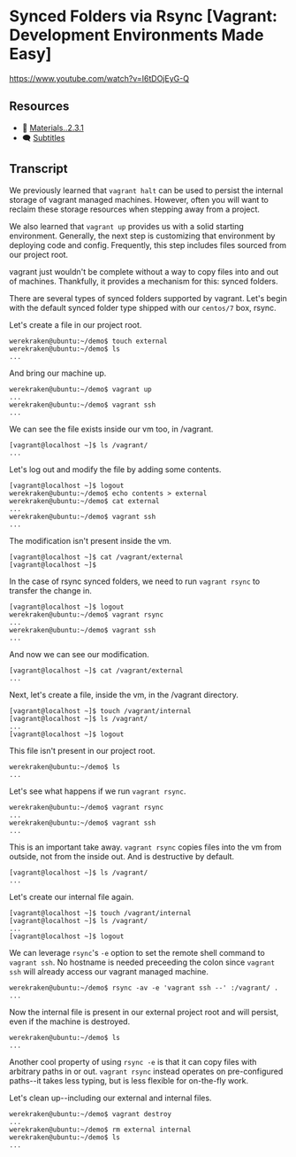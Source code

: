 # Synced Folders via Rsync [Vagrant: Development Environments Made Easy]

https://www.youtube.com/watch?v=I6tDOjEyG-Q

## Resources

* 🧱 [Materials..2.3.1](../02.Start.03..A.First.Look.at.Vagrantfile/Materials..2.3.1)
* 🗨 [Subtitles](subtitles.srt)

## Transcript

We previously learned that `vagrant halt` can be used to persist the internal storage of vagrant managed machines. However, often you will want to reclaim these storage resources when stepping away from a project.

We also learned that `vagrant up` provides us with a solid starting environment. Generally, the next step is customizing that environment by deploying code and config. Frequently, this step includes files sourced from our project root.

vagrant just wouldn't be complete without a way to copy files into and out of machines. Thankfully, it provides a mechanism for this: synced folders.

There are several types of synced folders supported by vagrant. Let's begin with the default synced folder type shipped with our `centos/7` box, rsync.

Let's create a file in our project root.
```
werekraken@ubuntu:~/demo$ touch external
werekraken@ubuntu:~/demo$ ls
...
```
And bring our machine up.
```
werekraken@ubuntu:~/demo$ vagrant up
...
werekraken@ubuntu:~/demo$ vagrant ssh
...
```
We can see the file exists inside our vm too, in /vagrant.
```
[vagrant@localhost ~]$ ls /vagrant/
...
```
Let's log out and modify the file by adding some contents.
```
[vagrant@localhost ~]$ logout
werekraken@ubuntu:~/demo$ echo contents > external 
werekraken@ubuntu:~/demo$ cat external 
...
werekraken@ubuntu:~/demo$ vagrant ssh
...
```
The modification isn't present inside the vm.
```
[vagrant@localhost ~]$ cat /vagrant/external 
[vagrant@localhost ~]$ 
```
In the case of rsync synced folders, we need to run `vagrant rsync` to transfer the change in.
```
[vagrant@localhost ~]$ logout
werekraken@ubuntu:~/demo$ vagrant rsync
...
werekraken@ubuntu:~/demo$ vagrant ssh
...
```
And now we can see our modification.
```
[vagrant@localhost ~]$ cat /vagrant/external
...
```
Next, let's create a file, inside the vm, in the /vagrant directory.
```
[vagrant@localhost ~]$ touch /vagrant/internal
[vagrant@localhost ~]$ ls /vagrant/
...
[vagrant@localhost ~]$ logout
```
This file isn't present in our project root.
```
werekraken@ubuntu:~/demo$ ls
...
```
Let's see what happens if we run `vagrant rsync`.
```
werekraken@ubuntu:~/demo$ vagrant rsync
...
werekraken@ubuntu:~/demo$ vagrant ssh
...
```
This is an important take away. `vagrant rsync` copies files into the vm from outside, not from the inside out. And is destructive by default.
```
[vagrant@localhost ~]$ ls /vagrant/
...
```
Let's create our internal file again.
```
[vagrant@localhost ~]$ touch /vagrant/internal
[vagrant@localhost ~]$ ls /vagrant/
...
[vagrant@localhost ~]$ logout
```
We can leverage `rsync`'s `-e` option to set the remote shell command to `vagrant ssh`. No hostname is needed preceeding the colon since `vagrant ssh` will already access our vagrant managed machine.
```
werekraken@ubuntu:~/demo$ rsync -av -e 'vagrant ssh --' :/vagrant/ .
...
```
Now the internal file is present in our external project root and will persist, even if the machine is destroyed.
```
werekraken@ubuntu:~/demo$ ls
...
```
Another cool property of using `rsync -e` is that it can copy files with arbitrary paths in or out. `vagrant rsync` instead operates on pre-configured paths--it takes less typing, but is less flexible for on-the-fly work.

Let's clean up--including our external and internal files.
```
werekraken@ubuntu:~/demo$ vagrant destroy
...
werekraken@ubuntu:~/demo$ rm external internal
werekraken@ubuntu:~/demo$ ls
...
```
